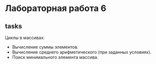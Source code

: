 # Лабораторная работа 6

## tasks

Циклы в массивах:

- Вычисление суммы элементов.
- Вычисление среднего арифметического (при заданных условиях).
- Поиск минимального элемента массива.

